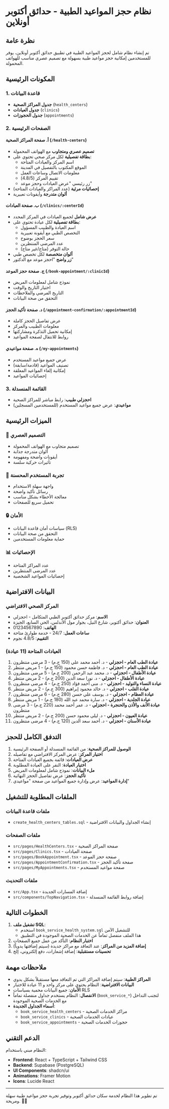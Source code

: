 # نظام حجز المواعيد الطبية - حدائق أكتوبر أونلاين

## نظرة عامة
تم إنشاء نظام شامل لحجز المواعيد الطبية في تطبيق حدائق أكتوبر أونلاين، يوفر للمستخدمين إمكانية حجز مواعيد طبية بسهولة مع تصميم عصري مناسب للهواتف المحمولة.

## المكونات الرئيسية

### 1. قاعدة البيانات
- **جدول المراكز الصحية** (`health_centers`)
- **جدول العيادات** (`clinics`) 
- **جدول الحجوزات** (`appointments`)

### 2. الصفحات الرئيسية

#### أ. صفحة المراكز الصحية (`/health-centers`)
- **تصميم عصري ومتجاوب** مع الهواتف المحمولة
- **بطاقة تفصيلية** لكل مركز صحي تحتوي على:
  - اسم المركز والعيادات المتاحة
  - الموقع المكتوب بالتفصيل في المدينة
  - معلومات الاتصال وساعات العمل
  - تقييم المركز (4.8/5)
  - زر رئيسي "عرض العيادات وحجز موعد"
- **إحصائيات مرئية** (عدد المراكز والعيادات المتاحة)
- **ألوان متدرجة** وأيقونات تعبيرية

#### ب. صفحة العيادات (`/clinics/:centerId`)
- **عرض شامل** لجميع العيادات في المركز المحدد
- **بطاقة تفصيلية** لكل عيادة تحتوي على:
  - اسم العيادة والطبيب المسؤول
  - التخصص الطبي مع أيقونة تعبيرية
  - سعر الحجز بوضوح
  - عدد المرضى المنتظرين
  - حالة التوفر (متاح/غير متاح)
- **ألوان متخصصة** لكل تخصص طبي
- **زر واضح** "احجز موعد مع الدكتور"

#### ج. صفحة حجز الموعد (`/book-appointment/:clinicId`)
- نموذج شامل لمعلومات المريض
- اختيار التاريخ والوقت
- التاريخ المرضي والملاحظات
- التحقق من صحة البيانات

#### د. صفحة تأكيد الحجز (`/appointment-confirmation/:appointmentId`)
- عرض تفاصيل الحجز كاملة
- معلومات الطبيب والمركز
- إمكانية تحميل التذكرة ومشاركتها
- روابط للانتقال لصفحة المواعيد

#### ه. صفحة مواعيدي (`/my-appointments`)
- عرض جميع مواعيد المستخدم
- تصنيف المواعيد (قادمة/سابقة)
- إمكانية إلغاء المواعيد المعلقة
- إحصائيات المواعيد

### 3. القائمة المنسدلة
- **احجزلي طبيب**: رابط مباشر للمراكز الصحية
- **مواعيدي**: عرض جميع مواعيد المستخدم (للمستخدمين المسجلين)

## الميزات الرئيسية

### 🎨 التصميم العصري
- تصميم متجاوب مع الهواتف المحمولة
- ألوان متدرجة جذابة
- أيقونات واضحة ومفهومة
- تأثيرات حركية سلسة

### 📱 تجربة المستخدم المحسنة
- واجهة سهلة الاستخدام
- رسائل تأكيد واضحة
- معالجة الأخطاء بشكل مناسب
- تحميل سريع للصفحات

### 🔒 الأمان
- سياسات أمان قاعدة البيانات (RLS)
- التحقق من صحة البيانات
- حماية معلومات المستخدمين

### 📊 الإحصائيات
- عدد المراكز المتاحة
- عدد المرضى المنتظرين
- إحصائيات المواعيد الشخصية

## البيانات الافتراضية

### المركز الصحي الافتراضي
- **الاسم**: مركز حدائق أكتوبر الطبي المتكامل - احجزلي
- **العنوان**: حدائق أكتوبر، شارع النيل، بجوار مول الأندلس، الحي السابع، الجيزة
- **الهاتف**: 01234567890
- **ساعات العمل**: 24/7 - خدمة طوارئ متاحة
- **التقييم**: 4.8/5 نجوم

### العيادات المتاحة (11 عيادة)
1. **عيادة الطب العام - احجزلي** - د. أحمد محمد علي (150 ج.م) - 3 مرضى منتظرون
2. **عيادة الطب العام - احجزلي** - د. فاطمة حسن محمود (150 ج.م) - 1 مريض منتظر
3. **عيادة الأطفال - احجزلي** - د. محمد عبد الرحمن (200 ج.م) - 5 مرضى منتظرون
4. **عيادة الأطفال - احجزلي** - د. نورا سعد الدين (200 ج.م) - 2 مريض منتظر
5. **عيادة النساء والتوليد - احجزلي** - د. منى أحمد فؤاد (250 ج.م) - 4 مرضى منتظرون
6. **عيادة القلب - احجزلي** - د. خالد محمود إبراهيم (300 ج.م) - 2 مريض منتظر
7. **عيادة العظام - احجزلي** - د. يوسف علي حسن (280 ج.م) - 6 مرضى منتظرون
8. **عيادة الجلدية - احجزلي** - د. سارة محمد عبد الله (180 ج.م) - 1 مريض منتظر
9. **عيادة الأنف والأذن والحنجرة - احجزلي** - د. عمر أحمد محمد (220 ج.م) - 3 مرضى منتظرون
10. **عيادة العيون - احجزلي** - د. ليلى محمود حسن (200 ج.م) - 2 مريض منتظر
11. **عيادة الأسنان - احجزلي** - د. أحمد سعد الدين (120 ج.م) - 4 مرضى منتظرون

## التدفق الكامل للحجز

1. **الوصول للمراكز الصحية**: من القائمة المنسدلة أو الصفحة الرئيسية
2. **اختيار المركز**: عرض المركز الافتراضي مع تفاصيله
3. **عرض العيادات**: قائمة بجميع العيادات المتاحة
4. **اختيار العيادة**: النقر على العيادة المطلوبة
5. **ملء البيانات**: نموذج شامل لمعلومات المريض
6. **تأكيد الحجز**: عرض تفاصيل الحجز النهائية
7. **إدارة المواعيد**: عرض وإدارة جميع المواعيد من صفحة "مواعيدي"

## الملفات المطلوبة للتشغيل

### ملفات قاعدة البيانات
- `create_health_centers_tables.sql` - إنشاء الجداول والبيانات الافتراضية

### ملفات الصفحات
- `src/pages/HealthCenters.tsx` - صفحة المراكز الصحية
- `src/pages/Clinics.tsx` - صفحة العيادات
- `src/pages/BookAppointment.tsx` - صفحة حجز الموعد
- `src/pages/AppointmentConfirmation.tsx` - صفحة تأكيد الحجز
- `src/pages/MyAppointments.tsx` - صفحة مواعيد المستخدم

### ملفات التحديث
- `src/App.tsx` - إضافة المسارات الجديدة
- `src/components/TopNavigation.tsx` - إضافة روابط القائمة المنسدلة

## الخطوات التالية

1. **تشغيل ملف SQL**: 
   - استخدم `book_service_health_system.sql` للتشغيل الآمن
   - هذا الملف منفصل تماماً عن الخدمات الصحية الموجودة في التطبيق
2. **اختبار النظام**: التأكد من عمل جميع الصفحات
3. **إضافة المزيد من المراكز**: عند التعاقد مع مراكز جديدة (سيتم إضافتها يدوياً)
4. **تحسينات مستقبلية**: إضافة إشعارات، دفع إلكتروني، إلخ

## ملاحظات مهمة

- **المراكز الطبية**: سيتم إضافة المراكز التي تم التعاقد معها مستقبلاً بشكل يدوي
- **البيانات الافتراضية**: النظام يحتوي على مركز واحد و 11 عيادة للاختبار
- **الأمان**: جميع البيانات محمية بسياسات RLS
- **الانفصال**: النظام يستخدم جداول منفصلة تماماً (`book_service_*`) لتجنب التداخل مع الخدمات الصحية الموجودة
- **أسماء الجداول الجديدة**:
  - `book_service_health_centers` - مراكز الخدمات الصحية
  - `book_service_clinics` - عيادات الخدمات الصحية  
  - `book_service_appointments` - حجوزات الخدمات الصحية

## الدعم التقني

النظام مبني باستخدام:
- **Frontend**: React + TypeScript + Tailwind CSS
- **Backend**: Supabase (PostgreSQL)
- **UI Components**: shadcn/ui
- **Animations**: Framer Motion
- **Icons**: Lucide React

---

تم تطوير هذا النظام لخدمة سكان حدائق أكتوبر وتوفير تجربة حجز مواعيد طبية سهلة ومريحة. 🏥✨
